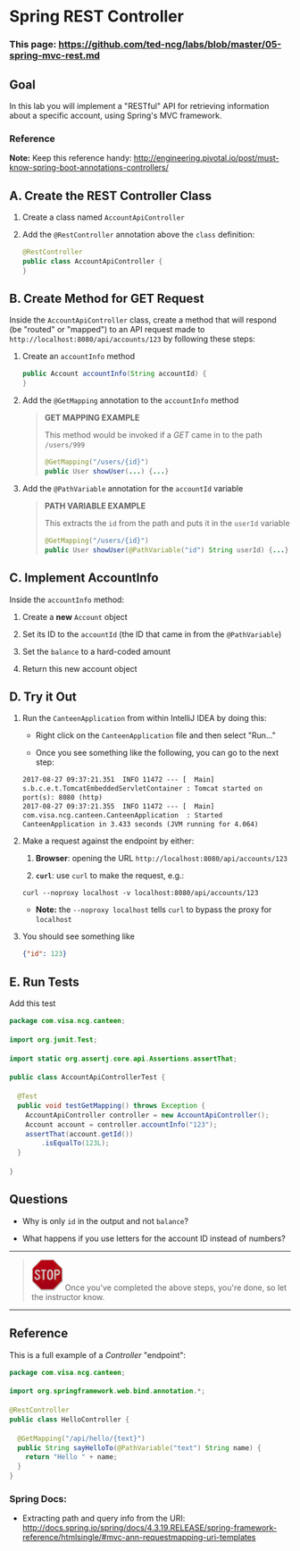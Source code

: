 # Spring REST Controller

### This page: https://github.com/ted-ncg/labs/blob/master/05-spring-mvc-rest.md

## Goal

In this lab you will implement a "RESTful" API for retrieving information about a specific account, using Spring's MVC framework.

### Reference

**Note:** Keep this reference handy: http://engineering.pivotal.io/post/must-know-spring-boot-annotations-controllers/

## A. Create the REST Controller Class

1. Create a class named `AccountApiController`

1. Add the `@RestController` annotation above the `class` definition:

   ```java
   @RestController
   public class AccountApiController {
   }
   ```

## B. Create Method for GET Request

Inside the `AccountApiController` class, create a method that will respond (be "routed" or "mapped") to an API request made to `http://localhost:8080/api/accounts/123` by following these steps: 

1. Create an `accountInfo` method

    ```java
    public Account accountInfo(String accountId) { 
    }
    ```

1. Add the `@GetMapping` annotation to the `accountInfo` method

    >**GET MAPPING EXAMPLE**
    >
    >This method would be invoked if a *GET* came in to the path `/users/999`
    >
    > ```java
    > @GetMapping("/users/{id}")
    > public User showUser(...) {...}
    > ```

1. Add the `@PathVariable` annotation for the `accountId` variable

    >**PATH VARIABLE EXAMPLE**
    >
    >This extracts the `id` from the path and puts it in the `userId` variable
    >
    >```java
    >@GetMapping("/users/{id}")
    >public User showUser(@PathVariable("id") String userId) {...}
    >```

## C. Implement AccountInfo

Inside the `accountInfo` method:
 
1. Create a **new** `Account` object

1. Set its ID to the `accountId` (the ID that came in from the `@PathVariable`)

1. Set the `balance` to a hard-coded amount

1. Return this new account object

## D. Try it Out    

1. Run the `CanteenApplication` from within IntelliJ IDEA by doing this:

   * Right click on the `CanteenApplication` file and then select "Run..."
 
   * Once you see something like the following, you can go to the next step:

   ```
   2017-08-27 09:37:21.351  INFO 11472 --- [  Main] s.b.c.e.t.TomcatEmbeddedServletContainer : Tomcat started on port(s): 8080 (http)
   2017-08-27 09:37:21.355  INFO 11472 --- [  Main] com.visa.ncg.canteen.CanteenApplication  : Started CanteenApplication in 3.433 seconds (JVM running for 4.064)
   ```

1. Make a request against the endpoint by either:
 
    1. **Browser**: opening the URL `http://localhost:8080/api/accounts/123`

    1. **`curl`**: use `curl` to make the request, e.g.:
      ```
      curl --noproxy localhost -v localhost:8080/api/accounts/123
      ```

      * **Note:** the `--noproxy localhost` tells `curl` to bypass the proxy for `localhost`

1. You should see something like

    ```json
    {"id": 123}
    ```

## E. Run Tests

Add this test

```java
package com.visa.ncg.canteen;

import org.junit.Test;

import static org.assertj.core.api.Assertions.assertThat;

public class AccountApiControllerTest {

  @Test
  public void testGetMapping() throws Exception {
    AccountApiController controller = new AccountApiController();
    Account account = controller.accountInfo("123");
    assertThat(account.getId())
        .isEqualTo(123L);
  }

}
```

## Questions

* Why is only `id` in the output and not `balance`?

* What happens if you use letters for the account ID instead of numbers?

----

> <img src="stop-sign.jpg" width="56" /> Once you've completed the above steps, you're done, so let the instructor know.

----

## Reference

This is a full example of a *Controller* "endpoint":
  
```java
package com.visa.ncg.canteen;

import org.springframework.web.bind.annotation.*;

@RestController
public class HelloController {

  @GetMapping("/api/hello/{text}")
  public String sayHelloTo(@PathVariable("text") String name) {
    return "Hello " + name;
  }
}  
```

### Spring Docs:

* Extracting path and query info from the URI: http://docs.spring.io/spring/docs/4.3.19.RELEASE/spring-framework-reference/htmlsingle/#mvc-ann-requestmapping-uri-templates
